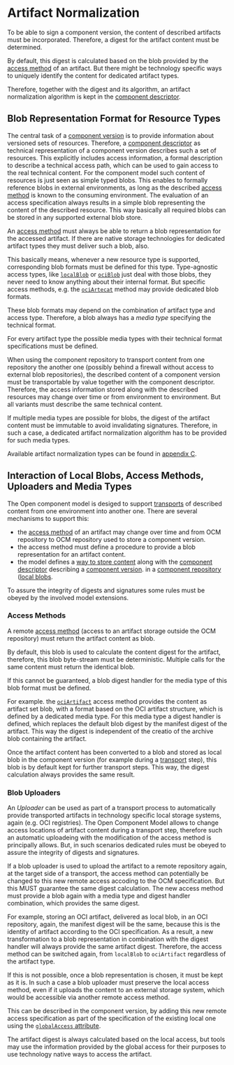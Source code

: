 # Artifact Normalization

To be able to sign a component version, the content of described artifacts
must be incorporated. Therefore, a digest for the artifact content must be
determined.

By default, this digest is calculated based on the blob provided by the
[access method](../elements/README.md#artifact-access)
of an artifact. But there might be technology specific ways to uniquely identify
the content for dedicated artifact types.

Therefore, together with the digest and its algorithm, an artifact normalization
algorithm is kept in the [component descriptor](../elements/README.md#component-descriptor).

## Blob Representation Format for Resource Types

The central task of a [component version](../../introduction/component_versions.md)
is to provide information about  versioned sets of resources. Therefore, a
[component descriptor](../../specification/elements/README.md#component-descriptor)
as technical representation of a component version describes such a set of resources.
This explicitly includes access information, a formal description to describe a
technical access path, which can be used to gain access to the real technical
content. For the component model such content of resources is just seen as
simple typed blobs. This enables to formally reference blobs in external
environments, as long as the described [access method](../specification/elements/README.md#artifact-access)
is known to the consuming environment. The evaluation of an access specification
always results in a simple blob representing the content of the described resource.
This way basically all required blobs can be stored in any supported external blob store.

An [access method](../../specification/elements/README.md#artifact-access) must
always be able to return a blob representation for the accessed artifact.
If there are native storage technologies for dedicated artifact types they
must deliver such a blob, also.

This basically means, whenever a new resource type is supported,
corresponding blob formats must be defined for this type. Type-agnostic access types, like [`localBlob`](../B/localBlob.md) or [`ociBlob`](../B/ociBlob.md)
just deal with those blobs, they never need to know anything about their internal
format. But specific access methods, e.g. the [`ociArtecat`](../B/ociArtifact.md)
method may provide dedicated blob formats.

These blob formats may depend on the combination of artifact type and access type.
Therefore, a blob always has a *media type* specifying the technical format.

For every artifact type the possible media types with their technical format
specifications must be defined.

When using the component repository to transport content from one repository the
another one (possibly behind a firewall without access to external blob
repositories), the described content of a component version must be
transportable by value together with the component descriptor. Therefore, the
access information stored along with the described resources may change over time
or from environment to environment. But all variants must describe the same
technical content.

If multiple media types are possible for blobs, the digest of the artifact content 
must be immutable to avoid invalidating signatures. Therefore, in such a case, a
dedicated artifact normalization algorithm has to be provided for such media types.

Available artifact normalization types can be found in [appendix C](../../appendix/C/README.md#normalization-types).

## Interaction of Local Blobs, Access Methods, Uploaders and Media Types

The Open component model is desiged to support [transports](../../introduction/transports.md)
of described content from one environment into another one.
There are several mechanisms to support this:
- the [access method](../elements/README.md#artifact-access) of an artifact
  may change over time and from OCM repository to OCM repository used to store
  a component version.
- the access method must define a procedure to provide a blob representation for
  an artifact content.
- the model defines a [way to store content](../operations/README.md#mandatory-operations)
  along with the [component descriptor](../elements/README.md#component-descriptor) describing
  a [component version](../elements/README.md#component-versions).
  in a [component repository](../../introduction/component_repository.md) ([local blobs](../../appendix/B/localBlob.md).

To assure the integrity of digests and signatures some rules must be obeyed by the
involved model extensions.

### Access Methods

A remote [access method](../elements/README.md#artifact-access) (access to an artifact
storage outside the OCM repository) must return the artifact content as blob. 

By default, this blob is used to calculate the content digest for the artifact, 
therefore, this blob byte-stream must be deterministic. Multiple calls for the
same content must return the identical blob.

If this cannot be guaranteed, a blob digest handler for the media type of this
blob format must be defined.

For example. the [`ociArtifact`](../../appendix/B/ociArtifact.md) access method
provides the content as artifact set
blob, with a format based on the OCI artifact structure, which is defined by a dedicated
media type. For this media type a digest handler is defined, which replaces the default
blob digest by the manifest digest of the artifact. This way the digest is independent
of the creatio of the archive blob containing the artifact.

Once the artifact content has been converted to a blob and stored as local blob
in the component version (for example during a [transport](../../introduction/transports.md)
step), this blob is by  default kept for further transport steps. This way,
the digest calculation always provides the same result.

### Blob Uploaders

An *Uploader* can be used as part of a transport process to automatically
provide transported artifacts in technology specific local storage systems, again
(e.g. OCI registries). The Open Component Model allows to change access locations
of artifact content during a transport step, therefore such an automatic uploadeing
with the modification of the access method is principally allows. But, in such
scenarios dedicated rules must be obeyed to assure the integrity of digests and signatures.

If a blob uploader is used to upload the artifact to a remote repository again, 
at the target side of a transport, the access method can potentially be changed
to this new remote access accoding to the OCM specification.
But this MUST guarantee the same digest calculation. The new access method must
provide a blob again with a media type and digest handler combination, which
provides the same digest.

For example, storing an OCI artifact, delivered as local blob, in an OCI repository,
again, the manifest digest will be the same, because this is the identity of
artifact according to the OCI specification. As a result, a new transformation
to a blob representation in combination with the digest handler will always
provide the same artifact digest.
Therefore, the access method can be switched again, from `localBlob` to `ociArtifact`
regardless of the artifact type.

If this is not possible, once a blob representation is chosen, it must be kept as
it is. In such a case a blob uploader must preserve the local access method, even
if it uploads the content to an external storage system, which would be accessible
via another remote access method.

This can be described in the component version, by adding this new remote access
specification as part of the specification of the existing local one using
the [`globalAccess` attribute](../../appendix/B/localBlob.md).

The artifact digest is always calculated based on the local access, but tools 
may use the information provided by the global access for their purposes to
use technology native ways to access the artifact.